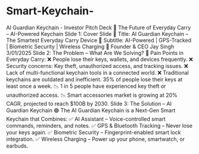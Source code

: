 # Smart-Keychain-
AI Guardian Keychain - Investor Pitch Deck 🚀 The Future of Everyday Carry – AI-Powered Keychain 
Slide 1: Cover Slide
🔹 Title: AI Guardian Keychain – The Smartest Everyday Carry Device
🔹 Subtitle: AI-Powered | GPS-Tracked | Biometric Security | Wireless Charging
🔹 Founder & CEO Jay Singh 3/01/2025
Slide 2: The Problem – What Are We Solving?
🔴 Pain Points in Everyday Carry:
❌ People lose their keys, wallets, and devices frequently.
❌ Security concerns: Key theft, unauthorized access, and tracking issues.
❌ Lack of multi-functional keychain tools in a connected world.
❌ Traditional keychains are outdated and inefficient.
35% of people lose their keys at least once a week.
📉 1 in 5 people have experienced key theft or unauthorized access.
📉 Smart accessories market is growing at 20% CAGR, projected to reach $100B by 2030.
Slide 3: The Solution – AI Guardian Keychain
🟢 The AI Guardian Keychain is a Next-Gen Smart Keychain that Combines:
✅ AI Assistant – Voice-controlled smart commands, reminders, and notes.
✅ GPS & Bluetooth Tracking – Never lose your keys again.
✅ Biometric Security – Fingerprint-enabled smart lock integration.
✅ Wireless Charging – Power up your phone, smartwatch, or earbuds.
